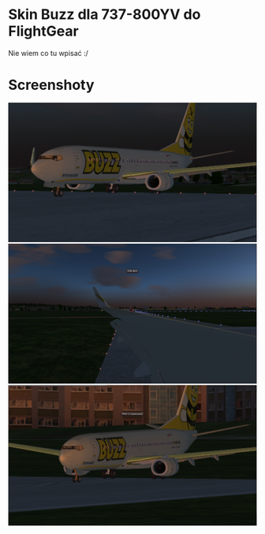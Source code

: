 # Skin Buzz dla 737-800YV do FlightGear
Nie wiem co tu wpisać :/


# Screenshoty
![Screen1](https://github.com/SP-LWD/flightgear-buzz-737-800/blob/main/Zrzut%20ekranu%202022-02-09%20112008.png)
![Screen2](https://github.com/SP-LWD/flightgear-buzz-737-800/blob/main/Zrzut%20ekranu%202022-02-09%20112030.png)
![Screen3](https://github.com/SP-LWD/flightgear-buzz-737-800/blob/main/Zrzut%20ekranu%202022-02-09%20112126.png)